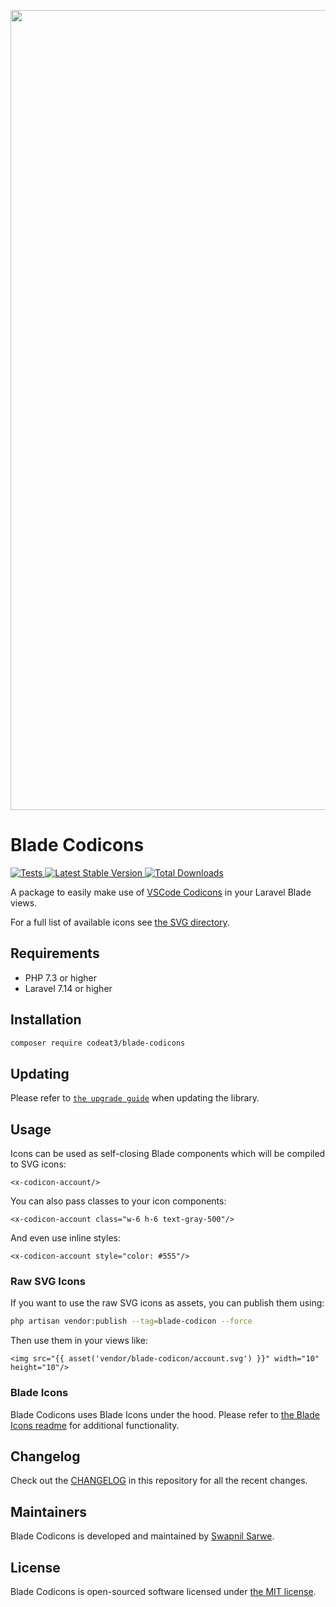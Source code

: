<p align="center">
    <img src="https://banners.beyondco.de/Blade%20VSCode%20Codicons.png?theme=light&packageManager=composer+require&packageName=codeat3%2Fblade-codicons&pattern=architect&style=style_1&description=A+package+to+use+VSCode+Codicons+in+your+Laravel+Blade+views&md=1&showWatermark=1&fontSize=100px&images=https%3A%2F%2Flaravel.com%2Fimg%2Flogomark.min.svg" width="1280" title="Social Card Blade Codicons">
</p>

# Blade Codicons

<a href="https://github.com/codeat3/blade-codicons/actions?query=workflow%3ATests">
    <img src="https://github.com/codeat3/blade-codicons/workflows/Tests/badge.svg" alt="Tests">
</a>
<a href="https://packagist.org/packages/codeat3/blade-codicons">
    <img src="https://img.shields.io/packagist/v/codeat3/blade-codicons" alt="Latest Stable Version">
</a>
<a href="https://packagist.org/packages/codeat3/blade-codicons">
    <img src="https://img.shields.io/packagist/dt/codeat3/blade-codicons" alt="Total Downloads">
</a>

A package to easily make use of [VSCode Codicons](https://github.com/microsoft/vscode-codicons) in your Laravel Blade views.

For a full list of available icons see [the SVG directory](resources/svg).

## Requirements

- PHP 7.3 or higher
- Laravel 7.14 or higher

## Installation

```bash
composer require codeat3/blade-codicons
```

## Updating

Please refer to [`the upgrade guide`](UPGRADE.md) when updating the library.

## Usage

Icons can be used as self-closing Blade components which will be compiled to SVG icons:

```blade
<x-codicon-account/>
```

You can also pass classes to your icon components:

```blade
<x-codicon-account class="w-6 h-6 text-gray-500"/>
```

And even use inline styles:

```blade
<x-codicon-account style="color: #555"/>
```

### Raw SVG Icons

If you want to use the raw SVG icons as assets, you can publish them using:

```bash
php artisan vendor:publish --tag=blade-codicon --force
```

Then use them in your views like:

```blade
<img src="{{ asset('vendor/blade-codicon/account.svg') }}" width="10" height="10"/>
```

### Blade Icons

Blade Codicons uses Blade Icons under the hood. Please refer to [the Blade Icons readme](https://github.com/blade-ui-kit/blade-icons) for additional functionality.

## Changelog

Check out the [CHANGELOG](CHANGELOG.md) in this repository for all the recent changes.

## Maintainers

Blade Codicons is developed and maintained by [Swapnil Sarwe](https://swapnilsarwe.com).

## License

Blade Codicons is open-sourced software licensed under [the MIT license](LICENSE.md).
